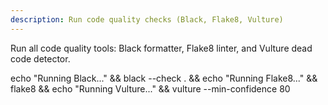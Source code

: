```yaml
---
description: Run code quality checks (Black, Flake8, Vulture)
---
```


Run all code quality tools: Black formatter, Flake8 linter, and Vulture dead code detector.

echo "Running Black..." && black --check . && echo "Running Flake8..." && flake8 && echo "Running Vulture..." && vulture --min-confidence 80
